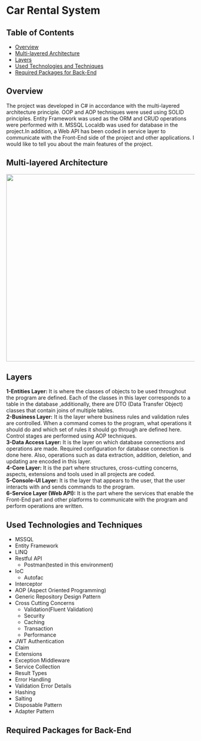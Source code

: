 # Car Rental System

## Table of Contents
* [Overview](#overview)
* [Multi-layered Architecture](#multi-layered-architecture)
* [Layers](#layers)
* [Used Technologies and Techniques](#used-technologies-and-techniques)
* [Required Packages for Back-End](#required-packages-for-back-end)

## Overview
The project was developed in C# in accordance with the multi-layered architecture principle. OOP and AOP techniques were used using SOLID principles. Entity Framework was used as the ORM and CRUD operations were performed with it. MSSQL Localdb was used for database in the project.In addition, a Web API has been coded in service layer to communicate with the Front-End side of the project and other applications. I would like to tell you about the main features of the project.

## Multi-layered Architecture

<p align="left">
  <img width="600" height="500" src="https://cemelma.files.wordpress.com/2015/06/sa-21.png">
</p>

## Layers
<b> 1-Entities Layer:</b> It is where the classes of objects to be used throughout the program are defined. Each of the classes in this layer corresponds to a table in the database ,additionally, there are DTO (Data Transfer Object) classes that contain joins of multiple tables.<br>
<b> 2-Business Layer:</b> It is the layer where business rules and validation rules are controlled. When a command comes to the program, what operations it should do and which set of rules it should go through are defined here. Control stages are performed using AOP techniques.<br>
<b> 3-Data Access Layer:</b> It is the layer on which database connections and operations are made. Required configuration for database connection is done here. Also, operations such as data extraction, addition, deletion, and updating are encoded in this layer.<br>
<b> 4-Core Layer:</b> It is the part where structures, cross-cutting concerns, aspects, extensions and tools used in all projects are coded.<br>
<b> 5-Console-UI Layer:</b> It is the layer that appears to the user, that the user interacts with and sends commands to the program.<br>
<b> 6-Service Layer (Web API):</b> It is the part where the services that enable the Front-End part and other platforms to communicate with the program and perform operations are written.<br>

## Used Technologies and Techniques
- MSSQL
- Entity Framework
- LINQ
- Restful API
    - Postman(tested in this environment)
- IoC
    - Autofac
- Interceptor
- AOP (Aspect Oriented Programming)
- Generic Repository Design Pattern
- Cross Cutting Concerns
    - Validation(Fluent Validation)
    - Security
    - Caching
    - Transaction
    - Performance
- JWT Authentication
- Claim
- Extensions
- Exception Middleware
- Service Collection
- Result Types
- Error Handling
- Validation Error Details
- Hashing
- Salting
- Disposable Pattern
- Adapter Pattern

## Required Packages for Back-End




<br>